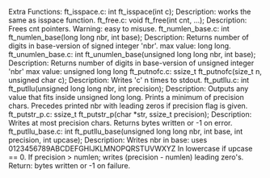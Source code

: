 Extra Functions:
	ft_isspace.c:
		int	ft_isspace(int c);
		Description:
			works the same as isspace function.
	ft_free.c:
		void	ft_free(int cnt, ...);
		Description:
			Frees cnt pointers.
			Warning: easy to misuse.
	ft_numlen_base.c:
		int	ft_numlen_base(long long nbr, int base);
		Description:
			Returns number of digits in base-version of signed integer 'nbr'.
			max value: long long.
	ft_unumlen_base.c:
		int	ft_unumlen_base(unsigned long long nbr, int base);
		Description:
			Returns number of digits in base-version of unsigned integer 'nbr'
			max value: unsigned long long
	ft_putnofc.c:
		ssize_t	ft_putnofc(size_t n, unsigned char c);
		Description:
			Writes 'c' n times to stdout.
	ft_putllu.c:
		int	ft_putllu(unsigned long long nbr, int precision);
		Description:
			Outputs any value that fits inside unsigned long long.
			Prints a minimum of precision chars.
			Precedes printed nbr with leading zeros if precision flag is given.
	ft_putstr_p.c:
		ssize_t	ft_putstr_p(char *str, ssize_t precision);
		Description:
			Writes at most precision chars.
			Returns bytes written or -1 on error.
	ft_putllu_base.c:
		int	ft_putllu_base(unsigned long long nbr, int base, int precision, int upcase);
		Description:
			Writes nbr in base: uses 0123456789ABCDEFGHIJKLMNOPQRSTUVWXYZ
			In lowercase if upcase == 0.
			If precision > numlen; writes (precision - numlen) leading zero's.
			Return: bytes written or -1 on failure.